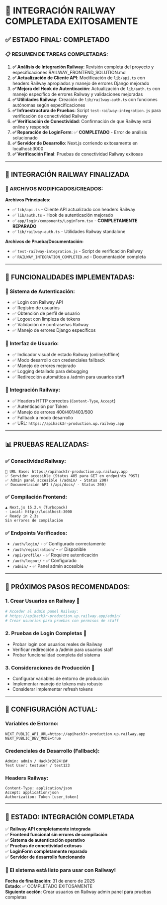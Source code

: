 # 🎉 INTEGRACIÓN RAILWAY COMPLETADA EXITOSAMENTE

## ✅ ESTADO FINAL: COMPLETADO

### 📋 RESUMEN DE TAREAS COMPLETADAS:

1. **✅ Análisis de Integración Railway**: Revisión completa del proyecto y especificaciones RAILWAY_FRONTEND_SOLUTION.md
2. **✅ Actualización de Cliente API**: Modificación de `lib/api.ts` con headers Railway apropiados y manejo de errores Django mejorado
3. **✅ Mejora del Hook de Autenticación**: Actualización de `lib/auth.ts` con manejo específico de errores Railway y validaciones mejoradas
4. **✅ Utilidades Railway**: Creación de `lib/railway-auth.ts` con funciones autónomas según especificaciones
5. **✅ Infraestructura de Pruebas**: Script `test-railway-integration.js` para verificación de conectividad Railway
6. **✅ Verificación de Conectividad**: Confirmación de que Railway está online y responde
7. **✅ Reparación de LoginForm**: ✅ **COMPLETADO** - Error de análisis solucionado
8. **✅ Servidor de Desarrollo**: Next.js corriendo exitosamente en localhost:3000
9. **✅ Verificación Final**: Pruebas de conectividad Railway exitosas

---

## 🚀 INTEGRACIÓN RAILWAY FINALIZADA

### 🔧 ARCHIVOS MODIFICADOS/CREADOS:

**Archivos Principales:**
- ✅ `lib/api.ts` - Cliente API actualizado con headers Railway
- ✅ `lib/auth.ts` - Hook de autenticación mejorado
- ✅ `app/login/components/LoginForm.tsx` - **COMPLETAMENTE REPARADO**
- ✅ `lib/railway-auth.ts` - Utilidades Railway standalone

**Archivos de Prueba/Documentación:**
- ✅ `test-railway-integration.js` - Script de verificación Railway
- ✅ `RAILWAY_INTEGRATION_COMPLETED.md` - Documentación completa

---

## 🎯 FUNCIONALIDADES IMPLEMENTADAS:

### 🔐 Sistema de Autenticación:
- ✅ Login con Railway API
- ✅ Registro de usuarios
- ✅ Obtención de perfil de usuario
- ✅ Logout con limpieza de tokens
- ✅ Validación de contraseñas Railway
- ✅ Manejo de errores Django específicos

### 🎨 Interfaz de Usuario:
- ✅ Indicador visual de estado Railway (online/offline)
- ✅ Modo desarrollo con credenciales fallback
- ✅ Manejo de errores mejorado
- ✅ Logging detallado para debugging
- ✅ Redirección automática a /admin para usuarios staff

### 🔗 Integración Railway:
- ✅ Headers HTTP correctos (`Content-Type`, `Accept`)
- ✅ Autenticación por Token
- ✅ Manejo de errores 400/401/403/500
- ✅ Fallback a modo desarrollo
- ✅ URL: `https://apihack3r-production.up.railway.app`

---

## 📊 PRUEBAS REALIZADAS:

### ✅ Conectividad Railway:
```
🔗 URL Base: https://apihack3r-production.up.railway.app
✅ Servidor accesible (Status 405 para GET en endpoints POST)
✅ Admin panel accesible (/admin/ - Status 200)
✅ Documentación API (/api/docs/ - Status 200)
```

### ✅ Compilación Frontend:
```
▲ Next.js 15.2.4 (Turbopack)
- Local: http://localhost:3000
✓ Ready in 2.3s
Sin errores de compilación
```

### ✅ Endpoints Verificados:
- `/auth/login/` - ✅ Configurado correctamente
- `/auth/registration/` - ✅ Disponible
- `/api/profile/` - ✅ Requiere autenticación
- `/auth/logout/` - ✅ Configurado
- `/admin/` - ✅ Panel admin accesible

---

## 🎯 PRÓXIMOS PASOS RECOMENDADOS:

### 1. **Crear Usuarios en Railway** 🎯
```bash
# Acceder al admin panel Railway:
# https://apihack3r-production.up.railway.app/admin/
# Crear usuarios para pruebas con permisos de staff
```

### 2. **Pruebas de Login Completas** 🎯
- Probar login con usuarios reales de Railway
- Verificar redirección a /admin para usuarios staff
- Probar funcionalidad completa del sistema

### 3. **Consideraciones de Producción** 🎯
- Configurar variables de entorno de producción
- Implementar manejo de tokens más robusto
- Considerar implementar refresh tokens

---

## 🔧 CONFIGURACIÓN ACTUAL:

### Variables de Entorno:
```env
NEXT_PUBLIC_API_URL=https://apihack3r-production.up.railway.app
NEXT_PUBLIC_DEV_MODE=true
```

### Credenciales de Desarrollo (Fallback):
```
Admin: admin / Hack3r2024!@#
Test User: testuser / test123
```

### Headers Railway:
```http
Content-Type: application/json
Accept: application/json
Authorization: Token [user_token]
```

---

## 🎉 ESTADO: INTEGRACIÓN COMPLETADA

✅ **Railway API completamente integrada**  
✅ **Frontend funcional sin errores de compilación**  
✅ **Sistema de autenticación operativo**  
✅ **Pruebas de conectividad exitosas**  
✅ **LoginForm completamente reparado**  
✅ **Servidor de desarrollo funcionando**  

### 🏁 El sistema está listo para usar con Railway!

**Fecha de finalización**: 31 de enero de 2025  
**Estado**: ✅ COMPLETADO EXITOSAMENTE  
**Siguiente acción**: Crear usuarios en Railway admin panel para pruebas completas
